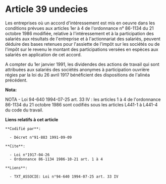 # Article 39 undecies

Les entreprises où un accord d'intéressement est mis en oeuvre dans les conditions prévues aux articles 1er à 4 de
l'ordonnance n° 86-1134 du 21 octobre 1986 modifiée, relative à l'intéressement et à la participation des salariés aux
résultats de l'entreprise et à l'actionnariat des salariés, peuvent déduire des bases retenues pour l'assiette de l'impôt sur
les sociétés ou de l'impôt sur le revenu le montant des participations versées en espèces aux salariés en application de cet
accord.

A compter du 1er janvier 1991, les dividendes des actions de travail qui sont attribuées aux salariés des sociétés anonymes à
participation ouvrière régies par la loi du 26 avril 1917 bénéficient des dispositions de l'alinéa précédent.

**Nota:**

NOTA - Loi 94-640 1994-07-25 art. 33 IV : les articles 1 à 4 de l'ordonnance 86-1134 du 21 octobre 1986 sont codifiés sous
les articles L441-1 à L441-4 du code du travail.

**Liens relatifs à cet article**

	**Codifié par**:

	  - Décret n°91-883 1991-09-09

	**Cite**:

	  - Loi n°1917-04-26
	  - Ordonnance 86-1134 1986-10-21 art. 1 à 4

	**Liens**:

	  - TXT_ASSOCIE: Loi n°94-640 1994-07-25 art. 33 IV

